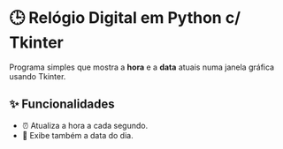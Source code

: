 # 🕒 Relógio Digital em Python c/ Tkinter

Programa simples que mostra a **hora** e a **data** atuais numa janela gráfica usando Tkinter.

## ✨ Funcionalidades

- ⏰ Atualiza a hora a cada segundo.
- 📅 Exibe também a data do dia.

